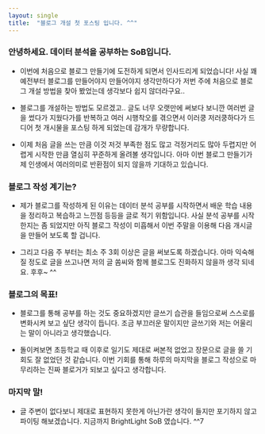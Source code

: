 ```yaml
---
layout: single
title:  "블로그 개설 첫 포스팅 입니다. ^^"
---
```



### 안녕하세요. 데이터 분석을 공부하는 SoB입니다.

- 이번에 처음으로 블로그 만들기에 도전하게 되면서 인사드리게 되었습니다! 사실 꽤 예전부터 블로그를 만들어야지 만들어야지 생각만하다가 저번 주에 처음으로 블로그 개설 방법을 찾아 봤었는데 생각보다 쉽지 않더라구요..

- 블로그를 개설하는 방법도 모르겠고.. 글도 너무 오랫만에 써보다 보니깐 여러번 글을 썼다가 지웠다가를 반복하고 여러 시행착오를 겪으면서 이러쿵 저러쿵하다가 드디어 첫 개시물을 포스팅 하게 되었는데 감개가 무량합니다.

- 이제 처음 글을 쓰는 만큼 이것 저것 부족한 점도 많고 걱정거리도 많아 두렵지만 어렵게 시작한 만큼 열심히 꾸준하게 올려볼 생각입니다. 아마 이번 블로그 만들기가 제 인생에서 여러의미로 반환점이 되지 않을까 기대하고 있습니다.

### 블로그 작성 계기는?

- 제가 블로그를 작성하게 된 이유는 데이터 분석 공부를 시작하면서 배운 학습 내용을 정리하고 복습하고 느낀점 등등을 글로 적기 위함입니다. 사실 분석 공부를 시작한지는 좀 되었지만 아직 블로그 작성이 미흡해서 이번 주말을 이용해 다음 개시글을 만들어 보도록 할 겁니다.

- 그리고 다음 주 부터는 최소 주 3회 이상은 글을 써보도록 하겠습니다. 아마 익숙해질 정도로 글을 쓰고나면 저의 글 쏨씨와 함께 블로그도 진화하지 않을까 생각 되네요. 후후~ ^^

### 블로그의 목표!

- 블로그를 통해 공부를 하는 것도 중요하겠지만 글쓰기 습관을 들임으로써 스스로를 변화시켜 보고 싶단 생각이 듭니다. 조금 부끄러운 말이지만 글쓰기와 저는 어울리는 말이 아니라고 생각했습니다.

- 돌이켜보면 초등학교 때 이후로 일기도 제대로 써본적 없었고 장문으로 글을 쓸 기회도 잘 없었던 것 같습니다. 이번 기회를 통해 하루의 마지막을 블로그 작성으로 마무리하는 진짜 블로거가 되보고 싶다고 생각합니다.

### 마지막 말!
- 글 주변이 없다보니 제대로 표현하지 못한게 아닌가란 생각이 들지만 포기하지 않고 파이팅 해보겠습니다. 지금까지 BrightLight SoB 였습니다. ^^7
